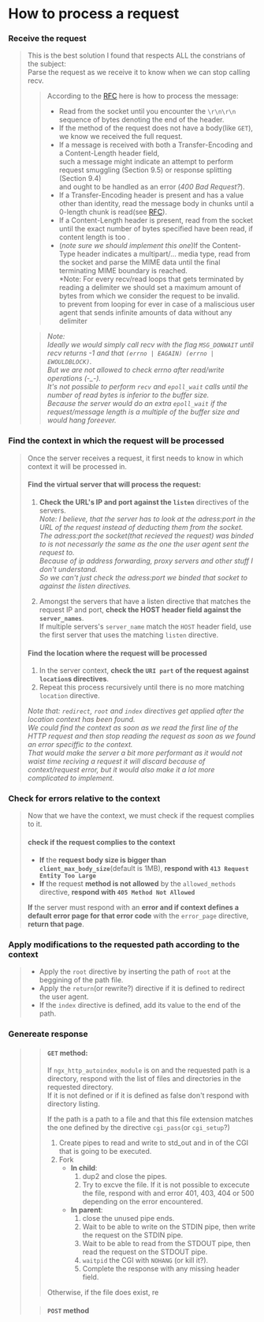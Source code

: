 # How to process a request 

### Receive the request
> This is the best solution I found that respects ALL the constrians of the subject:  
> Parse the request as we receive it to know when we can stop calling recv.
> > According to the [RFC](https://www.rfc-editor.org/rfc/rfc7230#section-3.3.3) here is how to process the message:
> > - Read from the socket until you encounter the ``\r\n\r\n`` sequence of bytes denoting the end of the header.
> > - If the method of the request does not have a body(like ``GET``), we know we received the full request.
> > - If a message is received with both a Transfer-Encoding and a Content-Length header field,  
such a message might indicate an attempt to perform request smuggling (Section 9.5) or response splitting (Section 9.4)  
and ought to be handled as an error (*400 Bad Request?*).
> > - If a Transfer-Encoding header is present and has a value other than identity, read the message body in chunks until a 0-length chunk is read(see [RFC](https://www.rfc-editor.org/rfc/rfc2616#section-3.6.1)).
> > - If a Content-Length header is present, read from the socket until the exact number of bytes specified have been read, if content length is too .
> > - (*note sure we should implement this one*)If the Content-Type header indicates a multipart/... media type, read from the socket and parse the MIME data until the final terminating MIME boundary is reached.  
> > *Note: For every recv/read loops that gets terminated by reading a delimiter we should set a maximum amount of bytes from which we consider the request to be invalid.  
to prevent from looping for ever in case of a maliscious user agent that sends infinite amounts of data without any delimiter
> 
> > *Note:*  
> > *Ideally we would simply call recv with the flag ``MSG_DONWAIT`` until recv returns -1 and that ``(errno | EAGAIN) (errno | EWOULDBLOCK)``.*  
> > *But we are not allowed to check errno after read/write operations (-_-).*  
> > *It's not possible to perform ``recv`` and ``epoll_wait`` calls until the number of read bytes is inferior to the buffer size.*  
> > *Because the server would do an extra ``epoll_wait`` if the request/message length is a multiple of the buffer size and would hang foreever.*

### Find the context in which the request will be processed
> Once the server receives a request, it first needs to know in which context it will be processed in.
> 
> #### Find the virtual server that will process the request:
> 1. **Check the URL's IP and port against the ``listen``** directives of the servers.  
> *Note: I believe, that the server has to look at the adress:port in the URL of the request instead of deducting them from the socket.  
> The adress:port the socket(that recieved the request) was binded to is not necessarly the same as the one the user agent sent the request to.  
> Because of ip address forwarding, proxy servers and other stuff I don't understand.  
> So we can't just check the adress:port we binded that socket to against the listen directives.*
> 
> 2. Amongst the servers that have a listen directive that matches the request IP and port, **check the HOST header field against the ``server_names``**.  
> If multiple servers's ``server_name`` match the ``HOST`` header field, use the first server that uses the matching ``listen`` directive.
> 
> #### Find the location where the request will be processed
> 
> 1. In the server context, **check the ``URI part`` of the request against ``location``s directives**.
> 2. Repeat this process recursively until there is no more matching ``location`` directive.  
> 
> *Note that: ``redirect``, ``root`` and ``index`` directives get applied after the location context has been found.*  
> *We could find the context as soon as we read the first line of the HTTP request and then stop reading the request as soon as we found an error speciffic to the context.*  
> *That would make the server a bit more performant as it would not waist time reciving a request it will discard because of context/request error, but it would also make it a lot more complicated to implement.*  


### Check for errors relative to the context
> Now that we have the context, we must check if the request complies to it.
> 
> #### check if the request complies to the context
> 
> - **If** the **request body size is bigger than ``client_max_body_size``**(default is 1MB), **respond with ``413 Request Entity Too Large``** 
> - **If** the request **method is not allowed** by the ``allowed_methods`` directive, **respond with ``405 Method Not Allowed``**  
>
> **If** the server must respond with an **error and if context defines a default error page for that error code** with the ``error_page`` directive,
**return that page**.

### Apply modifications to the requested path according to the context
> - Apply the ``root`` directive by inserting the path of ``root`` at the beggining of the path file.
> - Apply the ``return``(or rewrite?) directive if it is defined to redirect the user agent.
> - If the ``index`` directive is defined, add its value to the end of the path.

### Genereate response
>  > #### ``GET`` method: 
>  > If ``ngx_http_autoindex_module`` is on and the requested path is a directory, respond with the list of files and directories in the requested directory.  
>  > If it is not defined or if it is defined as false don't respond with directory listing.  
>  >  
>  > If the path is a path to a file and that this file extension matches the one defined by the directive ``cgi_pass``(or ``cgi_setup``?)
>  > 1. Create pipes to read and write to std_out and in of the CGI that is going to be executed.
>  > 2. Fork
>  >       * **In child**:  
>  >           1. dup2 and close the pipes.  
>  >           2. Try to excve the file. If it is not possible to excecute the file, respond with and error 401, 403, 404 or 500 depending on the error encountered.
>  >       * **In parent**:
>  >           1. close the unused pipe ends.  
>  >           2. Wait to be able to write on the STDIN pipe, then write the request on the STDIN pipe.
>  >           3. Wait to be able to read from the STDOUT pipe, then read the request on the STDOUT pipe.
>  >           4. ``waitpid`` the CGI with ``NOHANG`` (or kill it?).
>  >           4. Complete the response with any missing header field.  
>  >   
>  > Otherwise, if the file does exist, re
>  
> > #### ``POST`` method
> > 